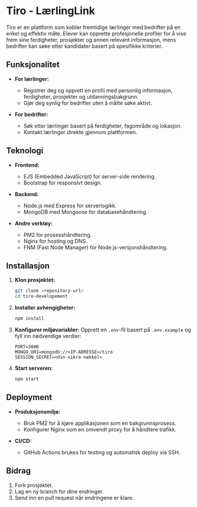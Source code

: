 # Tiro - LærlingLink

Tiro er en plattform som kobler fremtidige lærlinger med bedrifter på en enkel og effektiv måte. Elever kan opprette profesjonelle profiler for å vise frem sine ferdigheter, prosjekter og annen relevant informasjon, mens bedrifter kan søke etter kandidater basert på spesifikke kriterier.

## Funksjonalitet

- **For lærlinger:**
  - Registrer deg og opprett en profil med personlig informasjon, ferdigheter, prosjekter og utdanningsbakgrunn.
  - Gjør deg synlig for bedrifter uten å måtte søke aktivt.

- **For bedrifter:**
  - Søk etter lærlinger basert på ferdigheter, fagområde og lokasjon.
  - Kontakt lærlinger direkte gjennom plattformen.

## Teknologi

- **Frontend:**
  - EJS (Embedded JavaScript) for server-side rendering.
  - Bootstrap for responsivt design.

- **Backend:**
  - Node.js med Express for serverlogikk.
  - MongoDB med Mongoose for databasehåndtering.

- **Andre verktøy:**
  - PM2 for prosesshåndtering.
  - Nginx for hosting og DNS.
  - FNM (Fast Node Manager) for Node.js-versjonshåndtering.

## Installasjon

1. **Klon prosjektet:**
   ```bash
   git clone <repository-url>
   cd tiro-developement
   ```

2. **Installer avhengigheter:**
   ```bash
   npm install
   ```

3. **Konfigurer miljøvariabler:**
   Opprett en `.env`-fil basert på `.env.example` og fyll inn nødvendige verdier:
   ```env
   PORT=3000
   MONGO_URI=mongodb://<IP-ADRESSE>/tiro
   SESSION_SECRET=<din-sikre-nøkkel>
   ```

4. **Start serveren:**
   ```bash
   npm start
   ```

## Deployment

- **Produksjonsmiljø:**
  - Bruk PM2 for å kjøre applikasjonen som en bakgrunnsprosess.
  - Konfigurer Nginx som en omvendt proxy for å håndtere trafikk.

- **CI/CD:**
  - GitHub Actions brukes for testing og automatisk deploy via SSH.

## Bidrag

1. Fork prosjektet.
2. Lag en ny branch for dine endringer.
3. Send inn en pull request når endringene er klare.